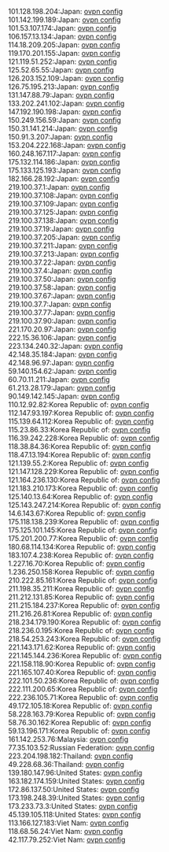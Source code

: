 101.128.198.204:Japan: [ovpn config](vpn/101_128_198_204.ovpn)  
101.142.199.189:Japan: [ovpn config](vpn/101_142_199_189.ovpn)  
101.53.107.174:Japan: [ovpn config](vpn/101_53_107_174.ovpn)  
106.157.13.134:Japan: [ovpn config](vpn/106_157_13_134.ovpn)  
114.18.209.205:Japan: [ovpn config](vpn/114_18_209_205.ovpn)  
119.170.201.155:Japan: [ovpn config](vpn/119_170_201_155.ovpn)  
121.119.51.252:Japan: [ovpn config](vpn/121_119_51_252.ovpn)  
125.52.65.55:Japan: [ovpn config](vpn/125_52_65_55.ovpn)  
126.203.152.109:Japan: [ovpn config](vpn/126_203_152_109.ovpn)  
126.75.195.213:Japan: [ovpn config](vpn/126_75_195_213.ovpn)  
131.147.88.79:Japan: [ovpn config](vpn/131_147_88_79.ovpn)  
133.202.241.102:Japan: [ovpn config](vpn/133_202_241_102.ovpn)  
147.192.190.198:Japan: [ovpn config](vpn/147_192_190_198.ovpn)  
150.249.156.59:Japan: [ovpn config](vpn/150_249_156_59.ovpn)  
150.31.141.214:Japan: [ovpn config](vpn/150_31_141_214.ovpn)  
150.91.3.207:Japan: [ovpn config](vpn/150_91_3_207.ovpn)  
153.204.222.168:Japan: [ovpn config](vpn/153_204_222_168.ovpn)  
160.248.167.117:Japan: [ovpn config](vpn/160_248_167_117.ovpn)  
175.132.114.186:Japan: [ovpn config](vpn/175_132_114_186.ovpn)  
175.133.125.193:Japan: [ovpn config](vpn/175_133_125_193.ovpn)  
182.166.28.192:Japan: [ovpn config](vpn/182_166_28_192.ovpn)  
219.100.37.1:Japan: [ovpn config](vpn/219_100_37_1.ovpn)  
219.100.37.108:Japan: [ovpn config](vpn/219_100_37_108.ovpn)  
219.100.37.109:Japan: [ovpn config](vpn/219_100_37_109.ovpn)  
219.100.37.125:Japan: [ovpn config](vpn/219_100_37_125.ovpn)  
219.100.37.138:Japan: [ovpn config](vpn/219_100_37_138.ovpn)  
219.100.37.19:Japan: [ovpn config](vpn/219_100_37_19.ovpn)  
219.100.37.205:Japan: [ovpn config](vpn/219_100_37_205.ovpn)  
219.100.37.211:Japan: [ovpn config](vpn/219_100_37_211.ovpn)  
219.100.37.213:Japan: [ovpn config](vpn/219_100_37_213.ovpn)  
219.100.37.22:Japan: [ovpn config](vpn/219_100_37_22.ovpn)  
219.100.37.4:Japan: [ovpn config](vpn/219_100_37_4.ovpn)  
219.100.37.50:Japan: [ovpn config](vpn/219_100_37_50.ovpn)  
219.100.37.58:Japan: [ovpn config](vpn/219_100_37_58.ovpn)  
219.100.37.67:Japan: [ovpn config](vpn/219_100_37_67.ovpn)  
219.100.37.7:Japan: [ovpn config](vpn/219_100_37_7.ovpn)  
219.100.37.77:Japan: [ovpn config](vpn/219_100_37_77.ovpn)  
219.100.37.90:Japan: [ovpn config](vpn/219_100_37_90.ovpn)  
221.170.20.97:Japan: [ovpn config](vpn/221_170_20_97.ovpn)  
222.15.36.106:Japan: [ovpn config](vpn/222_15_36_106.ovpn)  
223.134.240.32:Japan: [ovpn config](vpn/223_134_240_32.ovpn)  
42.148.35.184:Japan: [ovpn config](vpn/42_148_35_184.ovpn)  
42.148.96.97:Japan: [ovpn config](vpn/42_148_96_97.ovpn)  
59.140.154.62:Japan: [ovpn config](vpn/59_140_154_62.ovpn)  
60.70.11.211:Japan: [ovpn config](vpn/60_70_11_211.ovpn)  
61.213.28.179:Japan: [ovpn config](vpn/61_213_28_179.ovpn)  
90.149.142.145:Japan: [ovpn config](vpn/90_149_142_145.ovpn)  
110.12.92.82:Korea Republic of: [ovpn config](vpn/110_12_92_82.ovpn)  
112.147.93.197:Korea Republic of: [ovpn config](vpn/112_147_93_197.ovpn)  
115.139.64.112:Korea Republic of: [ovpn config](vpn/115_139_64_112.ovpn)  
115.23.86.33:Korea Republic of: [ovpn config](vpn/115_23_86_33.ovpn)  
116.39.242.228:Korea Republic of: [ovpn config](vpn/116_39_242_228.ovpn)  
118.38.84.36:Korea Republic of: [ovpn config](vpn/118_38_84_36.ovpn)  
118.47.13.194:Korea Republic of: [ovpn config](vpn/118_47_13_194.ovpn)  
121.139.55.2:Korea Republic of: [ovpn config](vpn/121_139_55_2.ovpn)  
121.147.128.229:Korea Republic of: [ovpn config](vpn/121_147_128_229.ovpn)  
121.164.236.130:Korea Republic of: [ovpn config](vpn/121_164_236_130.ovpn)  
121.183.210.173:Korea Republic of: [ovpn config](vpn/121_183_210_173.ovpn)  
125.140.13.64:Korea Republic of: [ovpn config](vpn/125_140_13_64.ovpn)  
125.143.247.214:Korea Republic of: [ovpn config](vpn/125_143_247_214.ovpn)  
14.6.143.67:Korea Republic of: [ovpn config](vpn/14_6_143_67.ovpn)  
175.118.138.239:Korea Republic of: [ovpn config](vpn/175_118_138_239.ovpn)  
175.125.101.145:Korea Republic of: [ovpn config](vpn/175_125_101_145.ovpn)  
175.201.200.77:Korea Republic of: [ovpn config](vpn/175_201_200_77.ovpn)  
180.68.114.134:Korea Republic of: [ovpn config](vpn/180_68_114_134.ovpn)  
183.107.4.238:Korea Republic of: [ovpn config](vpn/183_107_4_238.ovpn)  
1.227.16.70:Korea Republic of: [ovpn config](vpn/1_227_16_70.ovpn)  
1.236.250.158:Korea Republic of: [ovpn config](vpn/1_236_250_158.ovpn)  
210.222.85.161:Korea Republic of: [ovpn config](vpn/210_222_85_161.ovpn)  
211.198.35.211:Korea Republic of: [ovpn config](vpn/211_198_35_211.ovpn)  
211.212.131.85:Korea Republic of: [ovpn config](vpn/211_212_131_85.ovpn)  
211.215.184.237:Korea Republic of: [ovpn config](vpn/211_215_184_237.ovpn)  
211.216.26.81:Korea Republic of: [ovpn config](vpn/211_216_26_81.ovpn)  
218.234.179.190:Korea Republic of: [ovpn config](vpn/218_234_179_190.ovpn)  
218.236.0.195:Korea Republic of: [ovpn config](vpn/218_236_0_195.ovpn)  
218.54.253.243:Korea Republic of: [ovpn config](vpn/218_54_253_243.ovpn)  
221.143.171.62:Korea Republic of: [ovpn config](vpn/221_143_171_62.ovpn)  
221.145.144.236:Korea Republic of: [ovpn config](vpn/221_145_144_236.ovpn)  
221.158.118.90:Korea Republic of: [ovpn config](vpn/221_158_118_90.ovpn)  
221.165.107.40:Korea Republic of: [ovpn config](vpn/221_165_107_40.ovpn)  
222.101.50.236:Korea Republic of: [ovpn config](vpn/222_101_50_236.ovpn)  
222.111.200.65:Korea Republic of: [ovpn config](vpn/222_111_200_65.ovpn)  
222.236.105.71:Korea Republic of: [ovpn config](vpn/222_236_105_71.ovpn)  
49.172.105.18:Korea Republic of: [ovpn config](vpn/49_172_105_18.ovpn)  
58.228.163.79:Korea Republic of: [ovpn config](vpn/58_228_163_79.ovpn)  
58.76.30.162:Korea Republic of: [ovpn config](vpn/58_76_30_162.ovpn)  
59.13.196.171:Korea Republic of: [ovpn config](vpn/59_13_196_171.ovpn)  
161.142.253.76:Malaysia: [ovpn config](vpn/161_142_253_76.ovpn)  
77.35.103.52:Russian Federation: [ovpn config](vpn/77_35_103_52.ovpn)  
223.204.198.182:Thailand: [ovpn config](vpn/223_204_198_182.ovpn)  
49.228.68.36:Thailand: [ovpn config](vpn/49_228_68_36.ovpn)  
139.180.147.96:United States: [ovpn config](vpn/139_180_147_96.ovpn)  
163.182.174.159:United States: [ovpn config](vpn/163_182_174_159.ovpn)  
172.86.137.50:United States: [ovpn config](vpn/172_86_137_50.ovpn)  
173.198.248.39:United States: [ovpn config](vpn/173_198_248_39.ovpn)  
173.233.73.3:United States: [ovpn config](vpn/173_233_73_3.ovpn)  
45.139.105.118:United States: [ovpn config](vpn/45_139_105_118.ovpn)  
113.166.127.183:Viet Nam: [ovpn config](vpn/113_166_127_183.ovpn)  
118.68.56.24:Viet Nam: [ovpn config](vpn/118_68_56_24.ovpn)  
42.117.79.252:Viet Nam: [ovpn config](vpn/42_117_79_252.ovpn)  
